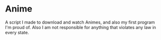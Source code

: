 # Anime
A script I made to download and watch Animes, and also my first program I'm proud of.
Also I am not responsible for anything that violates any law in every state.
